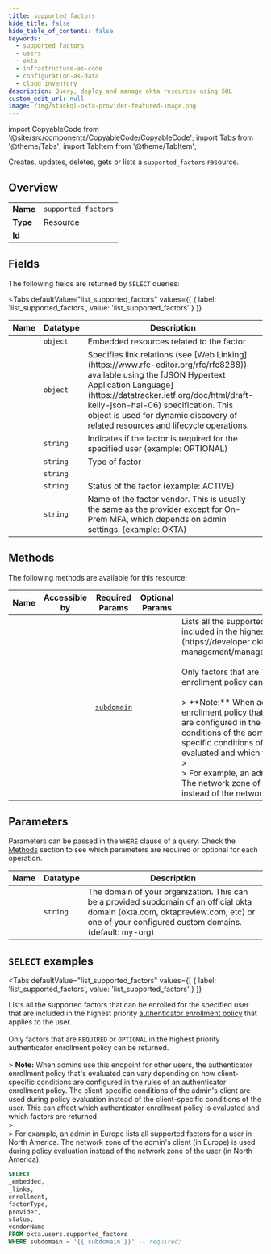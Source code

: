 ```yaml
--- 
title: supported_factors
hide_title: false
hide_table_of_contents: false
keywords:
  - supported_factors
  - users
  - okta
  - infrastructure-as-code
  - configuration-as-data
  - cloud inventory
description: Query, deploy and manage okta resources using SQL
custom_edit_url: null
image: /img/stackql-okta-provider-featured-image.png
---
```


import CopyableCode from '@site/src/components/CopyableCode/CopyableCode';
import Tabs from '@theme/Tabs';
import TabItem from '@theme/TabItem';

Creates, updates, deletes, gets or lists a <code>supported_factors</code> resource.

## Overview
<table><tbody>
<tr><td><b>Name</b></td><td><code>supported_factors</code></td></tr>
<tr><td><b>Type</b></td><td>Resource</td></tr>
<tr><td><b>Id</b></td><td><CopyableCode code="okta.users.supported_factors" /></td></tr>
</tbody></table>

## Fields

The following fields are returned by `SELECT` queries:

<Tabs
    defaultValue="list_supported_factors"
    values={[
        { label: 'list_supported_factors', value: 'list_supported_factors' }
    ]}
>
<TabItem value="list_supported_factors">

<table>
<thead>
    <tr>
    <th>Name</th>
    <th>Datatype</th>
    <th>Description</th>
    </tr>
</thead>
<tbody>
<tr>
    <td><CopyableCode code="_embedded" /></td>
    <td><code>object</code></td>
    <td>Embedded resources related to the factor</td>
</tr>
<tr>
    <td><CopyableCode code="_links" /></td>
    <td><code>object</code></td>
    <td>Specifies link relations (see [Web Linking](https://www.rfc-editor.org/rfc/rfc8288)) available using the [JSON Hypertext Application Language](https://datatracker.ietf.org/doc/html/draft-kelly-json-hal-06) specification. This object is used for dynamic discovery of related resources and lifecycle operations.</td>
</tr>
<tr>
    <td><CopyableCode code="enrollment" /></td>
    <td><code>string</code></td>
    <td>Indicates if the factor is required for the specified user (example: OPTIONAL)</td>
</tr>
<tr>
    <td><CopyableCode code="factorType" /></td>
    <td><code>string</code></td>
    <td>Type of factor</td>
</tr>
<tr>
    <td><CopyableCode code="provider" /></td>
    <td><code>string</code></td>
    <td></td>
</tr>
<tr>
    <td><CopyableCode code="status" /></td>
    <td><code>string</code></td>
    <td>Status of the factor (example: ACTIVE)</td>
</tr>
<tr>
    <td><CopyableCode code="vendorName" /></td>
    <td><code>string</code></td>
    <td>Name of the factor vendor. This is usually the same as the provider except for On-Prem MFA, which depends on admin settings. (example: OKTA)</td>
</tr>
</tbody>
</table>
</TabItem>
</Tabs>

## Methods

The following methods are available for this resource:

<table>
<thead>
    <tr>
    <th>Name</th>
    <th>Accessible by</th>
    <th>Required Params</th>
    <th>Optional Params</th>
    <th>Description</th>
    </tr>
</thead>
<tbody>
<tr>
    <td><a href="#list_supported_factors"><CopyableCode code="list_supported_factors" /></a></td>
    <td><CopyableCode code="select" /></td>
    <td><a href="#parameter-subdomain"><code>subdomain</code></a></td>
    <td></td>
    <td>Lists all the supported factors that can be enrolled for the specified user that are included in the highest priority [authenticator enrollment policy](https://developer.okta.com/docs/apihttps://developer.okta.com/docs/api/openapi/okta-management/management/tag/Policy/) that applies to the user.<br /><br />Only factors that are `REQUIRED` or `OPTIONAL` in the highest priority authenticator enrollment policy can be returned.<br /><br />&gt; **Note:** When admins use this endpoint for other users, the authenticator enrollment policy that's evaluated can vary depending on how client-specific conditions are configured in the rules of an authenticator enrollment policy. The client-specific conditions of the admin's client are used during policy evaluation instead of the client-specific conditions of the user. This can affect which authenticator enrollment policy is evaluated and which factors are returned.<br />&gt;<br />&gt; For example, an admin in Europe lists all supported factors for a user in North America. The network zone of the admin's client (in Europe) is used during policy evaluation instead of the network zone of the user (in North America).</td>
</tr>
</tbody>
</table>

## Parameters

Parameters can be passed in the `WHERE` clause of a query. Check the [Methods](#methods) section to see which parameters are required or optional for each operation.

<table>
<thead>
    <tr>
    <th>Name</th>
    <th>Datatype</th>
    <th>Description</th>
    </tr>
</thead>
<tbody>
<tr id="parameter-subdomain">
    <td><CopyableCode code="subdomain" /></td>
    <td><code>string</code></td>
    <td>The domain of your organization. This can be a provided subdomain of an official okta domain (okta.com, oktapreview.com, etc) or one of your configured custom domains. (default: my-org)</td>
</tr>
</tbody>
</table>

## `SELECT` examples

<Tabs
    defaultValue="list_supported_factors"
    values={[
        { label: 'list_supported_factors', value: 'list_supported_factors' }
    ]}
>
<TabItem value="list_supported_factors">

Lists all the supported factors that can be enrolled for the specified user that are included in the highest priority [authenticator enrollment policy](https://developer.okta.com/docs/apihttps://developer.okta.com/docs/api/openapi/okta-management/management/tag/Policy/) that applies to the user.<br /><br />Only factors that are `REQUIRED` or `OPTIONAL` in the highest priority authenticator enrollment policy can be returned.<br /><br />&gt; **Note:** When admins use this endpoint for other users, the authenticator enrollment policy that's evaluated can vary depending on how client-specific conditions are configured in the rules of an authenticator enrollment policy. The client-specific conditions of the admin's client are used during policy evaluation instead of the client-specific conditions of the user. This can affect which authenticator enrollment policy is evaluated and which factors are returned.<br />&gt;<br />&gt; For example, an admin in Europe lists all supported factors for a user in North America. The network zone of the admin's client (in Europe) is used during policy evaluation instead of the network zone of the user (in North America).

```sql
SELECT
_embedded,
_links,
enrollment,
factorType,
provider,
status,
vendorName
FROM okta.users.supported_factors
WHERE subdomain = '{{ subdomain }}' -- required;
```
</TabItem>
</Tabs>
